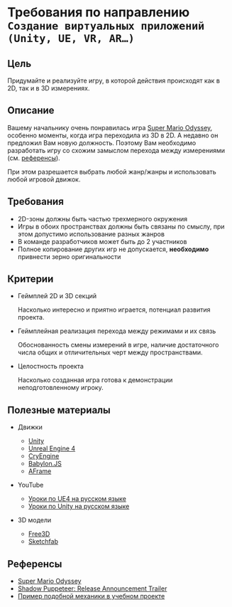 # Требования по направлению `Создание виртуальных приложений (Unity, UE, VR, AR…)`

## Цель

Придумайте и реализуйте игру, в которой действия происходят как в 2D, так и в 3D измерениях.

## Описание

Вашему начальнику очень понравилась игра [Super Mario Odyssey](https://youtu.be/_G7zimesCXM), особенно моменты, когда игра переходила из 3D в 2D. А недавно он предложил Вам новую должность. Поэтому Вам необходимо разработать игру со схожим замыслом перехода между измерениями (см. [референсы](#референсы)).

При этом разрешается выбрать любой жанр/жанры и использовать любой игровой движок.

## Требования

* 2D-зоны должны быть частью трехмерного окружения
* Игры в обоих пространствах должны быть связаны по смыслу, при этом допустимо использование разных жанров
* В команде разработчиков может быть до 2 участников
* Полное копирование других игр не допускается, **необходимо** привнести зерно оригинальности

## Критерии

* Геймплей 2D и 3D секций

    Насколько интересно и приятно играется, потенциал развития проекта.

* Геймплейная реализация перехода между режимами и их связь

    Обоснованность смены измерений в игре, наличие достаточного числа общих и отличительных черт между пространствами.
    
* Целостность проекта

    Насколько созданная игра готова к демонстрации неподготовленному игроку.

## Полезные материалы

* Движки
    * [Unity](https://unity.com/ru)
    * [Unreal Engine 4](https://www.unrealengine.com)
    * [CryEngine](https://www.cryengine.com/)
    * [Babylon.JS](https://www.babylonjs.com/)
    * [AFrame](https://aframe.io/)

* YouTube
    * [Уроки по UE4 на русском языке](https://www.youtube.com/channel/UCLbkGIcYJxxL0tciH9RVebg)
    * [Уроки по Unity на русском языке](https://www.youtube.com/watch?v=wiBYx7n6ey4&list=PL0lO_mIqDDFVNOKquWCHh4n-Ird5HRB_1)

* 3D модели
    * [Free3D](https://free3d.com/ru/)
    * [Sketchfab](https://sketchfab.com/3d-models/popular)

## Референсы
* [Super Mario Odyssey](https://youtu.be/_G7zimesCXM)
* [Shadow Puppeteer: Release Announcement Trailer](https://www.youtube.com/watch?v=noR7MNATDOA)
* [Пример подобной механики в учебном проекте](https://vk.com/video-169199183_456242302)
